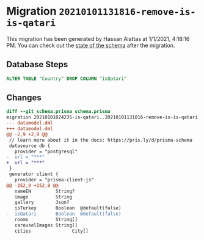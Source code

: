 # Migration `20210101131816-remove-is-is-qatari`

This migration has been generated by Hassan Alattas at 1/1/2021, 4:18:16 PM.
You can check out the [state of the schema](./schema.prisma) after the migration.

## Database Steps

```sql
ALTER TABLE "Country" DROP COLUMN "isQatari"
```

## Changes

```diff
diff --git schema.prisma schema.prisma
migration 20210101024235-is-qatari..20210101131816-remove-is-is-qatari
--- datamodel.dml
+++ datamodel.dml
@@ -2,9 +2,9 @@
 // learn more about it in the docs: https://pris.ly/d/prisma-schema
 datasource db {
   provider = "postgresql"
-  url = "***"
+  url = "***"
 }
 generator client {
   provider = "prisma-client-js"
@@ -152,9 +152,8 @@
   nameEN         String?
   image          String
   gallery        Json?
   isTurkey       Boolean  @default(false)
-  isQatari       Boolean  @default(false)
   rooms          String[]
   carouselImages String[]
   cities               City[]
```


